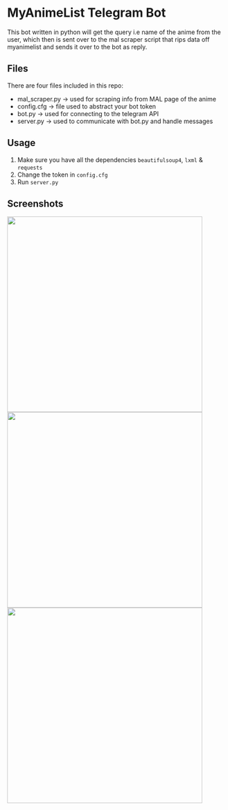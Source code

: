 # MyAnimeList Telegram Bot

This bot written in python will get the query i.e name of the anime from the user, which then is sent over to the mal scraper script that rips data off myanimelist and sends it over to the bot as reply.

## Files

There are four files included in this repo:

* mal_scraper.py -> used for scraping info from MAL page of the anime
* config.cfg -> file used to abstract your bot token
* bot.py -> used for connecting to the telegram API
* server.py -> used to communicate with bot.py and handle messages



## Usage

1. Make sure you have all the dependencies ```beautifulsoup4```, ```lxml``` & ```requests```
2. Change the token in ```config.cfg```
3. Run ```server.py```



## Screenshots

<img src="https://i.imgur.com/yFmLadx.png" height="450">  <img src="https://i.imgur.com/r0wtwJ1.png" height="450">  <img src="https://i.imgur.com/9zhOve8.png" height="450">
